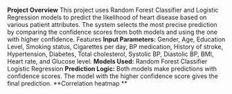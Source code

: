 **Project Overview**
This project uses Random Forest Classifier and Logistic Regression models to predict the likelihood of heart disease based on various patient attributes. The system selects the most precise prediction by comparing the confidence scores from both models and using the one with higher confidence.
Features
**Input Parameters:**
Gender, Age, Education Level, Smoking status, Cigarettes per day, BP medication, History of stroke, Hypertension, Diabetes, Total cholesterol, Systolic BP, Diastolic BP, BMI, Heart rate, and Glucose level.
**Models Used:**
Random Forest Classifier
Logistic Regression
**Prediction Logic:**
Both models make predictions with confidence scores.
The model with the higher confidence score gives the final prediction.
**Correlation heatmap **
